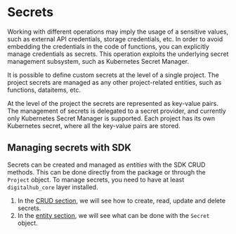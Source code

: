 # Secrets

Working with different operations may imply the usage of a sensitive values, such as external API credentials, storage credentials, etc.
In order to avoid embedding the credentials in the code of functions, you can explicitly manage credentials as secrets. This operation exploits the underlying secret management subsystem, such as Kubernetes Secret Manager.

It is possible to define custom secrets at the level of a single project. The project secrets are managed as any other project-related entities, such as functions, dataitems, etc.

At the level of the project the secrets are represented as key-value pairs. The management of secrets is delegated to a secret provider, and currently only Kubernetes Secret Manager is supported. Each project has its own Kubernetes secret, where all the key-value pairs are stored.

## Managing secrets with SDK

Secrets can be created and managed as *entities* with the SDK CRUD methods. This can be done directly from the package or through the `Project` object.
To manage secrets, you need to have at least `digitalhub_core` layer installed.

1. In the [CRUD section](./crud.md), we will see how to create, read, update and delete secrets.
2. In the [entity section](./entity.md), we will see what can be done with the `Secret` object.
